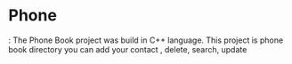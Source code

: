 # Phone
: The Phone Book project  was build in C++ language. This project is phone book directory you can add your contact , delete, search, update
